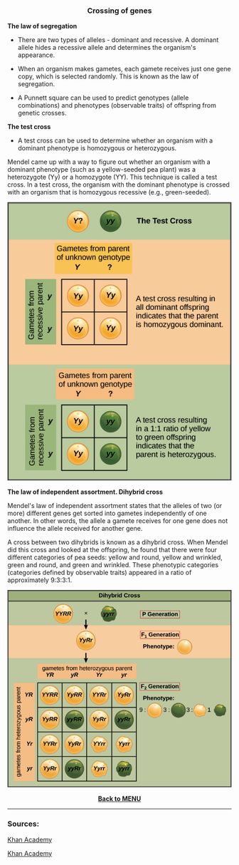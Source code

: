 <div align="center">
  <h3>Crossing of genes</h3>
</div>

**The law of segregation**

- There are two types of alleles - dominant and recessive. A dominant allele hides a recessive allele and determines the organism's appearance.

- When an organism makes gametes, each gamete receives just one gene copy, which is selected randomly. This is known as the law of segregation.

- A Punnett square can be used to predict genotypes (allele combinations) and phenotypes (observable traits) of offspring from genetic crosses.

**The test cross**

- A test cross can be used to determine whether an organism with a dominant phenotype is homozygous or heterozygous.

Mendel came up with a way to figure out whether an organism with a dominant phenotype (such as a yellow-seeded pea plant) was a heterozygote (Yy) or a homozygote (YY). This technique is called a test cross. In a test cross, the organism with the dominant phenotype is crossed with an organism that is homozygous recessive (e.g., green-seeded).

<div align="center">
  <img src="..\..\..\assets/lesson materials/the test cross.png">
</div>

**The law of independent assortment. Dihybrid cross**

Mendel's law of independent assortment states that the alleles of two (or more) different genes get sorted into gametes independently of one another. In other words, the allele a gamete receives for one gene does not influence the allele received for another gene.

A cross between two dihybrids is known as a dihybrid cross. When Mendel did this cross and looked at the offspring, he found that there were four different categories of pea seeds: yellow and round, yellow and wrinkled, green and round, and green and wrinkled. These phenotypic categories (categories defined by observable traits) appeared in a ratio of approximately 9:3:3:1.

<div align="center">
  <img src="..\..\..\assets/lesson materials/dihybrid cross.png">
</div>

**<p align="center"><a href="https://github.com/codingburgas/2122-10-biology-YVSimeonova19/tree/main/documents/lesson%20materials">Back to MENU</a></p>**

---

### Sources:
<p><a href="https://www.khanacademy.org/science/ap-biology/heredity/mendelian-genetics-ap/a/the-law-of-segregation">Khan Academy</a></p>
<p><a href="https://www.khanacademy.org/science/ap-biology/heredity/mendelian-genetics-ap/a/the-law-of-independent-assortment">Khan Academy</a></p>
